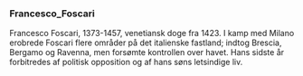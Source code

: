 ### Francesco_Foscari


Francesco Foscari, 1373-1457, venetiansk doge fra 1423. I kamp med Milano erobrede Foscari flere områder på det italienske fastland; indtog Brescia, Bergamo og Ravenna, men forsømte kontrollen over havet. Hans sidste år forbitredes af politisk opposition og af hans søns letsindige liv.